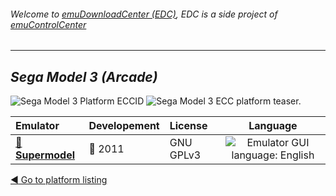 ###### Welcome to [emuDownloadCenter (EDC)](https://github.com/PhoenixInteractiveNL/emuDownloadCenter/wiki/), EDC is a side project of [emuControlCenter](https://github.com/PhoenixInteractiveNL/emuControlCenter/wiki/)
***
## _Sega Model 3 (Arcade)_
![](https://raw.githubusercontent.com/wiki/PhoenixInteractiveNL/emuDownloadCenter/images_platform/ecc_model3_cell.png "Sega Model 3 Platform ECCID")
![](https://raw.githubusercontent.com/wiki/PhoenixInteractiveNL/emuDownloadCenter/images_platform/ecc_model3_teaser.png "Sega Model 3 ECC platform teaser.")

| Emulator | Developement | License | Language |
|:---------|:-------------|:--------|:--------:|
| [:file_folder: **Supermodel**](https://github.com/PhoenixInteractiveNL/emuDownloadCenter/wiki/Emulator-supermodel#menu) | :red_circle: 2011 | GNU GPLv3 | ![](https://raw.githubusercontent.com/wiki/PhoenixInteractiveNL/emuDownloadCenter/images_flags/icon_flag_EN_24.png "Emulator GUI language: English") |

[:arrow_backward: Go to platform listing](https://github.com/PhoenixInteractiveNL/emuDownloadCenter/wiki/EDC-Platform-List)

